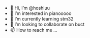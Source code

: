 - 👋 Hi, I’m @hoshiuu
- 👀 I’m interested in pianooooo
- 🌱 I’m currently learning stm32
- 💞️ I’m looking to collaborate on buct
- 📫 How to reach me ...

<!---
hoshiuu/hoshiuu is a ✨ special ✨ repository because its `README.md` (this file) appears on your GitHub profile.
You can click the Preview link to take a look at your changes.
--->
